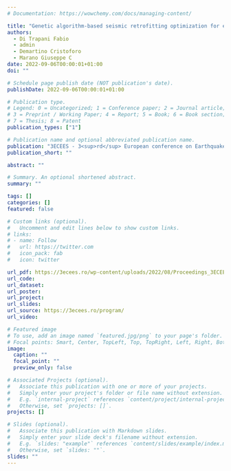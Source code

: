 ```yaml
---
# Documentation: https://wowchemy.com/docs/managing-content/

title: "Genetic algorithm‐based seismic retrofitting optimization for existing masonry structures"
authors:
  - Di Trapani Fabio
  - admin
  - Demartino Cristoforo
  - Marano Giuseppe C
date: 2022-09-06T00:00:01+01:00
doi: ""

# Schedule page publish date (NOT publication's date).
publishDate: 2022-09-06T00:00:01+01:00

# Publication type.
# Legend: 0 = Uncategorized; 1 = Conference paper; 2 = Journal article;
# 3 = Preprint / Working Paper; 4 = Report; 5 = Book; 6 = Book section;
# 7 = Thesis; 8 = Patent
publication_types: ["1"]

# Publication name and optional abbreviated publication name.
publication: "3ECEES - 3<sup>rd</sup> European conference on Earthquake Engineering and Seismology, 4<sup>th</sup>-9<sup>th</sup> September 2022 | Bucharest (Romania)"
publication_short: ""

abstract: ""

# Summary. An optional shortened abstract.
summary: ""

tags: []
categories: []
featured: false

# Custom links (optional).
#   Uncomment and edit lines below to show custom links.
# links:
# - name: Follow
#   url: https://twitter.com
#   icon_pack: fab
#   icon: twitter

url_pdf: https://3ecees.ro/wp-content/uploads/2022/08/Proceedings_3ECEES_2022.pdf
url_code:
url_dataset:
url_poster:
url_project:
url_slides:
url_source: https://3ecees.ro/program/
url_video:

# Featured image
# To use, add an image named `featured.jpg/png` to your page's folder. 
# Focal points: Smart, Center, TopLeft, Top, TopRight, Left, Right, BottomLeft, Bottom, BottomRight.
image:
  caption: ""
  focal_point: ""
  preview_only: false

# Associated Projects (optional).
#   Associate this publication with one or more of your projects.
#   Simply enter your project's folder or file name without extension.
#   E.g. `internal-project` references `content/project/internal-project/index.md`.
#   Otherwise, set `projects: []`.
projects: []

# Slides (optional).
#   Associate this publication with Markdown slides.
#   Simply enter your slide deck's filename without extension.
#   E.g. `slides: "example"` references `content/slides/example/index.md`.
#   Otherwise, set `slides: ""`.
slides: ""
---
```

